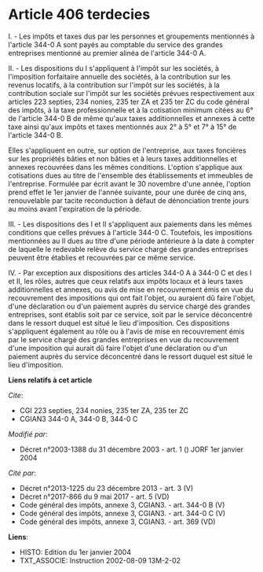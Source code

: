 # Article 406 terdecies

I. - Les impôts et taxes dus par les personnes et groupements mentionnés à l'article 344-0 A sont payés au comptable du
service des grandes entreprises mentionné au premier alinéa de l'article 344-0 A.

II. - Les dispositions du I s'appliquent à l'impôt sur les sociétés, à l'imposition forfaitaire annuelle des sociétés, à la
contribution sur les revenus locatifs, à la contribution sur l'impôt sur les sociétés, à la contribution sociale sur l'impôt
sur les sociétés prévues respectivement aux articles 223 septies, 234 nonies, 235 ter ZA et 235 ter ZC du code général des
impôts, à la taxe professionnelle et à la cotisation minimum citées au 6° de l'article 344-0 B de même qu'aux taxes
additionnelles et annexes à cette taxe ainsi qu'aux impôts et taxes mentionnés aux 2° à 5° et 7° à 15° de l'article 344-0 B.

Elles s'appliquent en outre, sur option de l'entreprise, aux taxes foncières sur les propriétés bâties et non bâties et à
leurs taxes additionnelles et annexes recouvrées dans les mêmes conditions. L'option s'applique aux cotisations dues au titre
de l'ensemble des établissements et immeubles de l'entreprise. Formulée par écrit avant le 30 novembre d'une année, l'option
prend effet le 1er janvier de l'année suivante, pour une durée de cinq ans, renouvelable par tacite reconduction à défaut de
dénonciation trente jours au moins avant l'expiration de la période.

III. - Les dispositions des I et II s'appliquent aux paiements dans les mêmes conditions que celles prévues à l'article 344-0
C. Toutefois, les impositions mentionnées au II dues au titre d'une période antérieure à la date à compter de laquelle le
redevable relève du service chargé des grandes entreprises peuvent être établies et recouvrées par ce même service.

IV. - Par exception aux dispositions des articles 344-0 A à 344-0 C et des I et II, les rôles, autres que ceux relatifs aux
impôts locaux et à leurs taxes additionnelles et annexes, ou avis de mise en recouvrement émis en vue du recouvrement des
impositions qui ont fait l'objet, ou auraient dû faire l'objet, d'une déclaration ou d'un paiement auprès du service chargé
des grandes entreprises, sont établis soit par ce service, soit par le service déconcentré dans le ressort duquel est situé
le lieu d'imposition. Ces dispositions s'appliquent également au rôle ou à l'avis de mise en recouvrement émis par le service
chargé des grandes entreprises en vue du recouvrement d'une imposition qui aurait dû faire l'objet d'une déclaration ou d'un
paiement auprès du service déconcentré dans le ressort duquel est situé le lieu d'imposition.

**Liens relatifs à cet article**

_Cite_:

  - CGI 223 septies, 234 nonies, 235 ter ZA, 235 ter ZC
  - CGIAN3 344-0 A, 344-0 B, 344-0 C

_Modifié par_:

  - Décret n°2003-1388 du 31 décembre 2003 - art. 1 () JORF 1er janvier 2004

_Cité par_:

  - Décret n°2013-1225 du 23 décembre 2013 - art. 3 (V)
  - Décret n°2017-866 du 9 mai 2017 - art. 5 (VD)
  - Code général des impôts, annexe 3, CGIAN3. - art. 344-0 B (V)
  - Code général des impôts, annexe 3, CGIAN3. - art. 344-0 C (V)
  - Code général des impôts, annexe 3, CGIAN3. - art. 369 (VD)

**Liens**:

  - HISTO: Edition du 1er janvier 2004
  - TXT_ASSOCIE: Instruction 2002-08-09 13M-2-02
